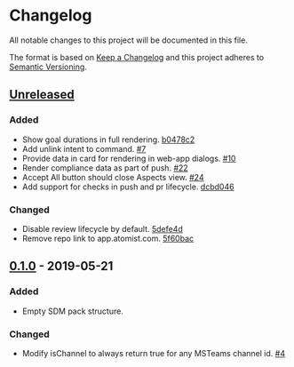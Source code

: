 # Changelog

All notable changes to this project will be documented in this file.

The format is based on [Keep a Changelog](http://keepachangelog.com/)
and this project adheres to [Semantic Versioning](http://semver.org/).

## [Unreleased](https://github.com/atomist/sdm-pack-lifecycle/compare/0.1.0...HEAD)

### Added

-   Show goal durations in full rendering. [b0478c2](https://github.com/atomist/sdm-pack-lifecycle/commit/b0478c2446e77989d5edf83f56c36293e02caed1)
-   Add unlink intent to command. [#7](https://github.com/atomist/sdm-pack-lifecycle/issues/7)
-   Provide data in card for rendering in web-app dialogs. [#10](https://github.com/atomist/sdm-pack-lifecycle/issues/10)
-   Render compliance data as part of push. [#22](https://github.com/atomist/sdm-pack-lifecycle/issues/22)
-   Accept All button should close Aspects view. [#24](https://github.com/atomist/sdm-pack-lifecycle/issues/24)
-   Add support for checks in push and pr lifecycle. [dcbd046](https://github.com/atomist/sdm-pack-lifecycle/commit/dcbd04600a3fcb1729769231a93f4afdae306aa2)

### Changed

-   Disable review lifecycle by default. [5defe4d](https://github.com/atomist/sdm-pack-lifecycle/commit/5defe4d04a7241dcd03bbcfd8b0d7e3386a181fb)
-   Remove repo link to app.atomist.com. [5f60bac](https://github.com/atomist/sdm-pack-lifecycle/commit/5f60bacc579187faa7fd87407abf2b07ff0bcdd6)

## [0.1.0](https://github.com/atomist/sdm-pack-lifecycle/tree/0.1.0) - 2019-05-21

### Added

-   Empty SDM pack structure.

### Changed

-   Modify isChannel to always return true for any MSTeams channel id. [#4](https://github.com/atomist/sdm-pack-lifecycle/issues/4)
